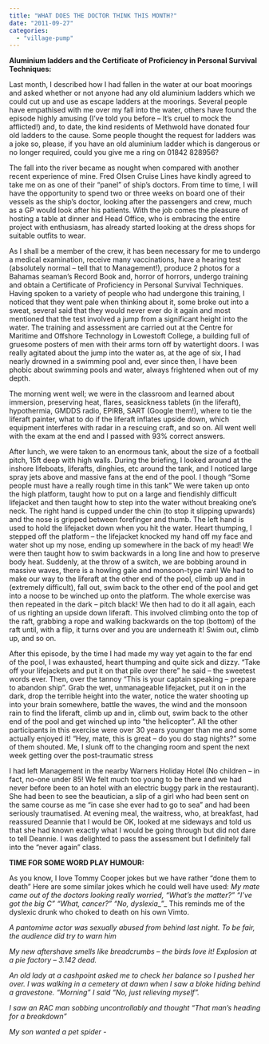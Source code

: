 ```yaml
---
title: "WHAT DOES THE DOCTOR THINK THIS MONTH?"
date: "2011-09-27"
categories: 
  - "village-pump"
---
```


**Aluminium ladders and the Certificate of Proficiency in Personal Survival Techniques:**

Last month, I described how I had fallen in the water at our boat moorings and asked whether or not anyone had any old aluminium ladders which we could cut up and use as escape ladders at the moorings. Several people have empathised with me over my fall into the water, others have found the episode highly amusing (I’ve told you before – It’s cruel to mock the afflicted!) and, to date, the kind residents of Methwold have donated four old ladders to the cause. Some people thought the request for ladders was a joke so, please, if you have an old aluminium ladder which is dangerous or no longer required, could you give me a ring on 01842 828956?

The fall into the river became as nought when compared with another recent experience of mine. Fred Olsen Cruise Lines have kindly agreed to take me on as one of their “panel” of ship’s doctors. From time to time, I will have the opportunity to spend two or three weeks on board one of their vessels as the ship’s doctor, looking after the passengers and crew, much as a GP would look after his patients. With the job comes the pleasure of hosting a table at dinner and Head Office, who is embracing the entire project with enthusiasm, has already started looking at the dress shops for suitable outfits to wear.

As I shall be a member of the crew, it has been necessary for me to undergo a medical examination, receive many vaccinations, have a hearing test (absolutely normal – tell that to Management!), produce 2 photos for a Bahamas seaman’s Record Book and, horror of horrors, undergo training and obtain a Certificate of Proficiency in Personal Survival Techniques. Having spoken to a variety of people who had undergone this training, I noticed that they went pale when thinking about it, some broke out into a sweat, several said that they would never ever do it again and most mentioned that the test involved a jump from a significant height into the water. The training and assessment are carried out at the Centre for Maritime and Offshore Technology in Lowestoft College, a building full of gruesome posters of men with their arms torn off by watertight doors. I was really agitated about the jump into the water as, at the age of six, I had nearly drowned in a swimming pool and, ever since then, I have been phobic about swimming pools and water, always frightened when out of my depth.

The morning went well; we were in the classroom and learned about immersion, preserving heat, flares, seasickness tablets (in the liferaft), hypothermia, GMDDS radio, EPIRB, SART (Google them!), where to tie the liferaft painter, what to do if the liferaft inflates upside down, which equipment interferes with radar in a rescuing craft, and so on. All went well with the exam at the end and I passed with 93% correct answers.

After lunch, we were taken to an enormous tank, about the size of a football pitch, 15ft deep with high walls. During the briefing, I looked around at the inshore lifeboats, liferafts, dinghies, etc around the tank, and I noticed large spray jets above and massive fans at the end of the pool. I though “Some people must have a really rough time in this tank” We were taken up onto the high platform, taught how to put on a large and fiendishly difficult lifejacket and then taught how to step into the water without breaking one’s neck. The right hand is cupped under the chin (to stop it slipping upwards) and the nose is gripped between forefinger and thumb. The left hand is used to hold the lifejacket down when you hit the water. Heart thumping, I stepped off the platform – the lifejacket knocked my hand off my face and water shot up my nose, ending up somewhere in the back of my head! We were then taught how to swim backwards in a long line and how to preserve body heat. Suddenly, at the throw of a switch, we are bobbing around in massive waves, there is a howling gale and monsoon-type rain! We had to make our way to the liferaft at the other end of the pool, climb up and in (extremely difficult), fall out, swim back to the other end of the pool and get into a noose to be winched up onto the platform. The whole exercise was then repeated in the dark – pitch black! We then had to do it all again, each of us righting an upside down liferaft. This involved climbing onto the top of the raft, grabbing a rope and walking backwards on the top (bottom) of the raft until, with a flip, it turns over and you are underneath it! Swim out, climb up, and so on.

After this episode, by the time I had made my way yet again to the far end of the pool, I was exhausted, heart thumping and quite sick and dizzy. “Take off your lifejackets and put it on that pile over there” he said – the sweetest words ever. Then, over the tannoy “This is your captain speaking – prepare to abandon ship”. Grab the wet, unmanageable lifejacket, put it on in the dark, drop the terrible height into the water, notice the water shooting up into your brain somewhere, battle the waves, the wind and the monsoon rain to find the liferaft, climb up and in, climb out, swim back to the other end of the pool and get winched up into “the helicopter”. All the other participants in this exercise were over 30 years younger than me and some actually enjoyed it! “Hey, mate, this is great – do you do stag nights?” some of them shouted. Me, I slunk off to the changing room and spent the next week getting over the post-traumatic stress

I had left Management in the nearby Warners Holiday Hotel (No children – in fact, no-one under 85! We felt much too young to be there and we had never before been to an hotel with an electric buggy park in the restaurant). She had been to see the beautician, a slip of a girl who had been sent on the same course as me “in case she ever had to go to sea” and had been seriously traumatised. At evening meal, the waitress, who, at breakfast, had reassured Deannie that I would be OK, looked at me sideways and told us that she had known exactly what I would be going through but did not dare to tell Deannie. I was delighted to pass the assessment but I definitely fall into the “never again” class.

**TIME FOR SOME WORD PLAY HUMOUR:**

As you know, I love Tommy Cooper jokes but we have rather “done them to death” Here are some similar jokes which he could well have used: _My mate came out of the doctors looking really worried, “What’s the matter?” “I’ve got the big C” “What, cancer?” “No, dyslexia__”_ This reminds me of the dyslexic drunk who choked to death on his own Vimto.

_A pantomime actor was sexually abused from behind last night. To be fair, the audience did try to warn him_

_My new aftershave smells like breadcrumbs – the birds love it! Explosion at a pie factory – 3.142 dead._

_An old lady at a cashpoint asked me to check her balance so I pushed her over. I was walking in a cemetery at dawn when I saw a bloke hiding behind a gravestone. “Morning” I said “No, just relieving myself”._

_I saw an_ _RAC_ _man sobbing uncontrollably and thought “That man’s heading for a breakdown”_

_My son wanted a pet spider -_
